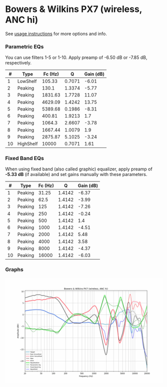 # Bowers & Wilkins PX7 (wireless, ANC hi)
See [usage instructions](https://github.com/jaakkopasanen/AutoEq#usage) for more options and info.

### Parametric EQs
You can use filters 1-5 or 1-10. Apply preamp of -6.50 dB or -7.85 dB, respectively.

|   # | Type      |   Fc (Hz) |      Q |   Gain (dB) |
|-----|-----------|-----------|--------|-------------|
|   1 | LowShelf  |    105.33 | 0.7071 |       -6.01 |
|   2 | Peaking   |    130.1  | 1.3374 |       -5.77 |
|   3 | Peaking   |   1831.63 | 1.7728 |       11.07 |
|   4 | Peaking   |   4629.09 | 1.4242 |       13.75 |
|   5 | Peaking   |   5389.68 | 0.1986 |       -8.31 |
|   6 | Peaking   |    400.81 | 1.9213 |        1.7  |
|   7 | Peaking   |   1064.3  | 2.6607 |       -3.78 |
|   8 | Peaking   |   1667.44 | 1.0079 |        1.9  |
|   9 | Peaking   |   2875.87 | 5.1025 |       -3.24 |
|  10 | HighShelf |  10000    | 0.7071 |        1.61 |

### Fixed Band EQs
When using fixed band (also called graphic) equalizer, apply preamp of **-5.33 dB** (if available) and set gains manually with these parameters.

|   # | Type    |   Fc (Hz) |      Q |   Gain (dB) |
|-----|---------|-----------|--------|-------------|
|   1 | Peaking |     31.25 | 1.4142 |       -6.37 |
|   2 | Peaking |     62.5  | 1.4142 |       -3.99 |
|   3 | Peaking |    125    | 1.4142 |       -7.26 |
|   4 | Peaking |    250    | 1.4142 |       -0.24 |
|   5 | Peaking |    500    | 1.4142 |        1.4  |
|   6 | Peaking |   1000    | 1.4142 |       -4.51 |
|   7 | Peaking |   2000    | 1.4142 |        5.48 |
|   8 | Peaking |   4000    | 1.4142 |        3.58 |
|   9 | Peaking |   8000    | 1.4142 |       -4.37 |
|  10 | Peaking |  16000    | 1.4142 |       -6.03 |

### Graphs
![](./Bowers%20&%20Wilkins%20PX7%20(wireless,%20ANC%20hi).png)
